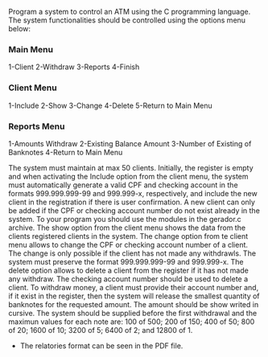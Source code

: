 Program a system to control an ATM using the C programming language. The system functionalities should be controlled using the options menu below: 
### Main Menu
1-Client
2-Withdraw
3-Reports
4-Finish

### Client Menu
1-Include
2-Show
3-Change 
4-Delete
5-Return to Main Menu

### Reports Menu
1-Amounts Withdraw
2-Existing Balance Amount
3-Number of Existing of Banknotes
4-Return to Main Menu

The system must maintain at max 50 clients.
Initially, the register is empty and when activating the Include option from the client menu, the system must automatically generate a valid CPF and checking account in the formats 999.999.999-99 and 999.999-x, respectively, and include the new client in the registration if there is user confirmation. A new client can only be added if the CPF or checking account number do not exist already in the system. To your program you should use the modules in the gerador.c archive. 
The show option from the client menu shows the data from the clients registered clients in the system.
The change option from te client menu allows to change the CPF or checking account number of a client. The change is only possible if the client has not made any withdrawls. The system must preserve the format 999.999.999-99 and 999.999-x.
The delete option allows to delete a client from the register if it has not made any withdraw. The checking account number should be used to delete a client. 
To withdraw money, a client must provide their account number and, if it exist in the register, then the system will release the smallest quantity of banknotes for the requested amount. The amount should be show writed in cursive. The system should be supplied before the first withdrawal and the maximun values for each note are: 100 of 500; 200 of 150; 400 of 50; 800 of 20; 1600 of 10; 3200 of 5; 6400 of 2; and 12800 of 1.

* The relatories format can be seen in the PDF file.


